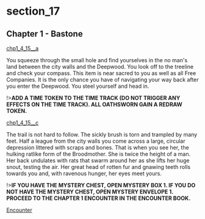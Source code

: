
# section_17

## Chapter 1 - Bastone

[chp1_4_15__a](../../decomp/app/src/main/res/raw/chp1_4_15__a.mp3 ':include :type=audio')

You squeeze through the small hole and find yourselves in the no man's land between the city walls and the Deepwood. You look off to the treeline and check your compass. This item is near sacred to you as well as all Free Companies. It is the only chance you have of navigating your way back after you enter the Deepwood. You steel yourself and head in.

!>**ADD A TIME TOKEN TO THE TIME TRACK (DO NOT TRIGGER ANY EFFECTS ON THE TIME TRACK).  ALL OATHSWORN GAIN A REDRAW TOKEN.**  

[chp1_4_15__c](../../decomp/app/src/main/res/raw/chp1_4_15__c.mp3 ':include :type=audio')

The trail is not hard to follow. The sickly brush is torn and trampled by many feet. Half a league from the city walls you come across a large, circular depression littered with scraps and bones. That is when you see her, the hulking ratlike form of the Broodmother. She is twice the height of a man. Her back undulates with rats that swarm around her as she lifts her huge snout, testing the air. Her great head of rotten fur and gnawing teeth rolls towards you and, with ravenous hunger, her eyes meet yours.

!>**IF YOU HAVE THE MYSTERY CHEST, OPEN MYSTERY BOX 1.  IF YOU DO NOT HAVE THE MYSTERY CHEST, OPEN MYSTERY ENVELOPE 1.  PROCEED TO THE CHAPTER 1 ENCOUNTER IN THE ENCOUNTER BOOK.**  

[Encounter](output/chapter1/section_80.md)


